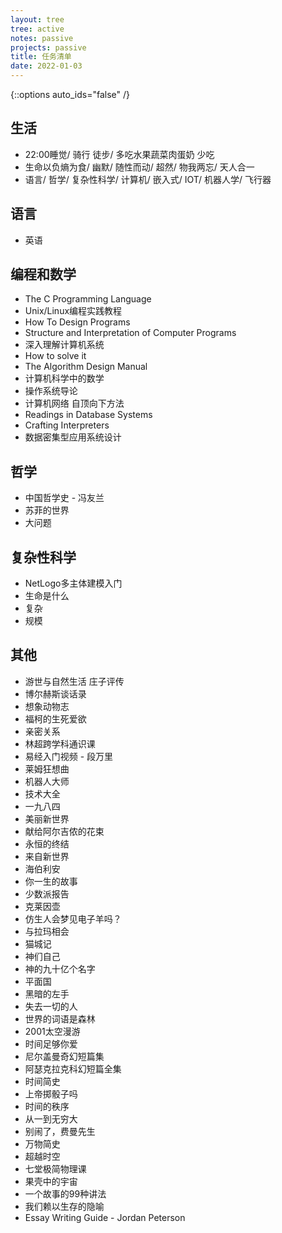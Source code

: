 ```yaml
---
layout: tree
tree: active
notes: passive
projects: passive
title: 任务清单
date: 2022-01-03
---
```



{::options auto_ids="false" /}


## 生活
* 22:00睡觉/ 骑行 徒步/ 多吃水果蔬菜肉蛋奶 少吃
* 生命以负熵为食/ 幽默/ 随性而动/ 超然/ 物我两忘/ 天人合一
* 语言/ 哲学/ 复杂性科学/ 计算机/ 嵌入式/ IOT/ 机器人学/ 飞行器

## 语言
* 英语

## 编程和数学
* The C Programming Language
* Unix/Linux编程实践教程
* How To Design Programs
* Structure and Interpretation of Computer Programs
* 深入理解计算机系统
* How to solve it
* The Algorithm Design Manual
* 计算机科学中的数学
* 操作系统导论
* 计算机网络 自顶向下方法
* Readings in Database Systems
* Crafting Interpreters
* 数据密集型应用系统设计

## 哲学
* 中国哲学史 - 冯友兰
* 苏菲的世界
* 大问题

## 复杂性科学
* NetLogo多主体建模入门
* 生命是什么
* 复杂
* 规模

## 其他
* 游世与自然生活 庄子评传
* 博尔赫斯谈话录
* 想象动物志
* 福柯的生死爱欲
* 亲密关系
* 林超跨学科通识课
* 易经入门视频 - 段万里
* 莱姆狂想曲
* 机器人大师
* 技术大全
* 一九八四
* 美丽新世界
* 献给阿尔吉侬的花束
* 永恒的终结
* 来自新世界
* 海伯利安
* 你一生的故事
* 少数派报告
* 克莱因壶
* 仿生人会梦见电子羊吗？
* 与拉玛相会
* 猫城记
* 神们自己
* 神的九十亿个名字
* 平面国
* 黑暗的左手
* 失去一切的人
* 世界的词语是森林
* 2001太空漫游
* 时间足够你爱
* 尼尔盖曼奇幻短篇集
* 阿瑟克拉克科幻短篇全集
* 时间简史
* 上帝掷骰子吗
* 时间的秩序
* 从一到无穷大
* 别闹了，费曼先生
* 万物简史
* 超越时空
* 七堂极简物理课
* 果壳中的宇宙
* 一个故事的99种讲法
* 我们赖以生存的隐喻
* Essay Writing Guide - Jordan Peterson

